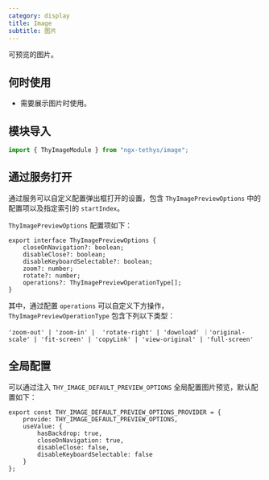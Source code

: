```yaml
---
category: display
title: Image
subtitle: 图片
---
```


<alert>可预览的图片。</alert>


## 何时使用
+ 需要展示图片时使用。


## 模块导入
```ts
import { ThyImageModule } from "ngx-tethys/image";
```

<examples />

## 通过服务打开
通过服务可以自定义配置弹出框打开的设置，包含 `ThyImagePreviewOptions` 中的配置项以及指定索引的 `startIndex`。

`ThyImagePreviewOptions` 配置项如下：
```
export interface ThyImagePreviewOptions {
    closeOnNavigation?: boolean;
    disableClose?: boolean;
    disableKeyboardSelectable?: boolean;
    zoom?: number;
    rotate?: number;
    operations?: ThyImagePreviewOperationType[];
}
```

其中，通过配置 `operations` 可以自定义下方操作， `ThyImagePreviewOperationType` 包含下列以下类型：
```
'zoom-out' | 'zoom-in' |  'rotate-right' | 'download' ｜'original-scale' | 'fit-screen' | 'copyLink' | 'view-original' | 'full-screen'
```

<example name="thy-image-service-example" />

## 全局配置
可以通过注入 `THY_IMAGE_DEFAULT_PREVIEW_OPTIONS` 全局配置图片预览，默认配置如下：
```
export const THY_IMAGE_DEFAULT_PREVIEW_OPTIONS_PROVIDER = {
    provide: THY_IMAGE_DEFAULT_PREVIEW_OPTIONS,
    useValue: {
        hasBackdrop: true,
        closeOnNavigation: true,
        disableClose: false,
        disableKeyboardSelectable: false
    }
};
```


